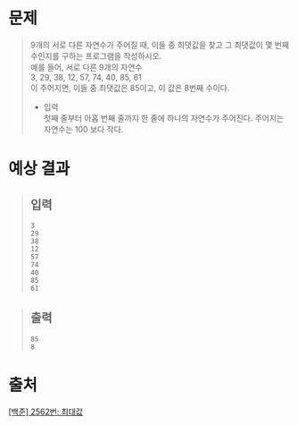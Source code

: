 # 문제
> 9개의 서로 다른 자연수가 주어질 때, 이들 중 최댓값을 찾고 그 최댓값이 몇 번째 수인지를 구하는 프로그램을 작성하시오.    
예를 들어, 서로 다른 9개의 자연수    
3, 29, 38, 12, 57, 74, 40, 85, 61    
이 주어지면, 이들 중 최댓값은 85이고, 이 값은 8번째 수이다.    
> * 입력    
> 첫째 줄부터 아홉 번째 줄까지 한 줄에 하나의 자연수가 주어진다. 주어지는 자연수는 100 보다 작다. 

# 예상 결과
  > ## 입력    
  > ```
  > 3
  > 29
  > 38
  > 12
  > 57
  > 74
  > 40
  > 85
  > 61
  > ```

  > ## 출력    
  > ```
  > 85
  > 8
  > ```

# 출처
[[백준] 2562번: 최대값](https://www.acmicpc.net/problem/2562)